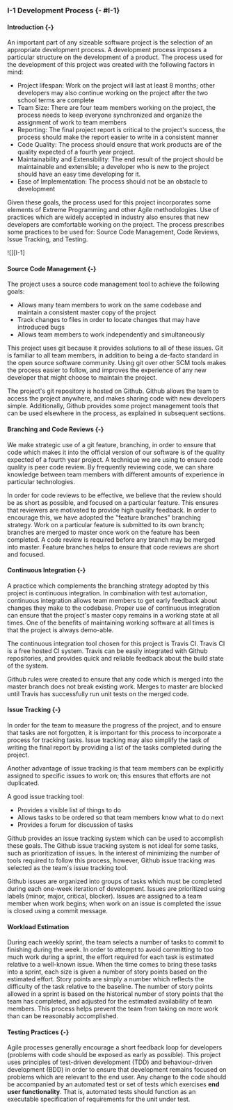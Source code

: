 ### I-1 Development Process {- #I-1}

#### Introduction {-}

An important part of any sizeable software project is the selection of an appropriate development 
process. A development process imposes a particular structure on the development of a product. The 
process used for the development of this project was created with the following factors in mind:

- Project lifespan: Work on the project will last at least 8 months; other developers may also
    continue working on the project after the two school terms are complete
- Team Size: There are four team members working on the project, the process needs to keep everyone 
    synchronized and organize the assignment of work to team members
- Reporting: The final project report is critical to the project's success, the process should make
    the report easier to write in a consistent manner
- Code Quality: The process should ensure that work products are of the quality expected of a fourth
    year project.
- Maintainability and Extensibility: The end result of the project should be maintainable and
    extensible; a developer who is new to the project should have an easy time developing for it.
- Ease of Implementation: The process should not be an obstacle to development

Given these goals, the process used for this project incorporates some elements of Extreme Programming
and other Agile methodologies. Use of practices which are widely accepted in industry also ensures 
that new developers are comfortable working on the project. The process prescribes some practices to
be used for: Source Code Management, Code Reviews, Issue Tracking, and Testing.

![][I-1]

#### Source Code Management {-}

The project uses a source code management tool to achieve the following goals:

- Allows many team members to work on the same codebase and maintain a consistent master copy of the
    project
- Track changes to files in order to locate changes that may have introduced bugs
- Allows team members to work independently and simultaneously

This project uses git because it provides solutions to all of these issues. Git is familiar to all
team members, in addition to being a de-facto standard in the open source software community.
Using git over other SCM tools makes the process easier to follow, and improves the experience of any
new developer that might choose to maintain the project.

The project's git repository is hosted on Github. Github allows the team to access the project anywhere,
and makes sharing code with new developers simple. Additionally, Github provides some project
management tools that can be used elsewhere in the process, as explained in subsequent sections.

#### Branching and Code Reviews {-}

We make strategic use of a git feature, branching, in order to ensure that code which makes it into the
official version of our software is of the quality expected of a fourth year project. A technique we
are using to ensure code quality is peer code review. By frequently reviewing code, we can share
knowledge between team members with different amounts of experience in particular technologies. 

In order for code reviews to be effective, we believe that the review should be as short as possible,
and focused on a particular feature. This ensures that reviewers are motivated to provide high quality 
feedback. In order to encourage this, we have adopted the "feature branches" branching strategy. Work
on a particular feature is submitted to its own branch; branches are merged to master once work on the 
feature has been completed. A code review is required before any branch may be merged into master. 
Feature branches helps to ensure that code reviews are short and focused.

#### Continuous Integration {-}

A practice which complements the branching strategy adopted by this project is continuous integration. 
In combination with test automation, continuous integration allows team members to get early 
feedback about changes they make to the codebase. Proper use of  continuous integration can ensure
that the project's master copy remains in a working state at all times. One of the benefits of
maintaining working software at all times is that the project is always demo-able.

The continuous integration tool chosen for this project is Travis CI. Travis CI is a free hosted CI 
system. Travis can be easily integrated with Github repositories, and provides quick and reliable
feedback about the build state of the system.

Github rules were created to ensure that any code which is merged into the master branch does not 
break existing work. Merges to master are blocked until Travis has successfully run unit tests on the
merged code.

#### Issue Tracking {-}

In order for the team to measure the progress of the project, and to ensure that tasks are not forgotten, 
it is important for this process to incorporate a process for tracking tasks. Issue tracking may also 
simplify the task of writing the final report by providing a list of the tasks completed during the
project.

Another advantage of issue tracking is that team members can be explicitly assigned to specific issues
to work on; this ensures that efforts are not duplicated. 

A good issue tracking tool:

- Provides a visible list of things to do
- Allows tasks to be ordered so that team members know what to do next
- Provides a forum for discussion of tasks

Github provides an issue tracking system which can be used to accomplish these goals. The Github 
issue tracking system is not ideal for some tasks, such as prioritization of issues. In the interest
of minimizing the number of tools required to follow this process, however, Github issue tracking was
selected as the team's issue tracking tool.

Github issues are organized into groups of tasks which must be completed during each one-week iteration
of development. Issues are prioritized using labels (minor, major, critical, blocker). Issues are
assigned to a team member when work begins; when work on an issue is completed the issue is closed
using a commit message.

#### Workload Estimation

During each weekly sprint, the team selects a number of tasks to commit to finishing during the
week. In order to attempt to avoid committing to too much work during a sprint, the effort required
for each task is estimated relative to a well-known issue. When the time comes to bring these tasks
into a sprint, each size is given a number of story points based on the estimated effort. Story
points are simply a number which reflects the difficulty of the task relative to the baseline. The
number of story points allowed in a sprint is based on the historical number of story points that
the team has completed, and adjusted for the estimated availability of team members. This process 
helps prevent the team from taking on more work than can be reasonably accomplished.

#### Testing Practices {-}

Agile processes generally encourage a short feedback loop for developers (problems with code should
be exposed as early as possible). This project uses principles of test-driven development (TDD) and
behaviour-driven development (BDD) in order to ensure that development remains focused on problems 
which are relevant to the end user. Any change to the code should be accompanied by an automated test
or set of tests which exercises **end user functionality**. That is, automated tests should function
as an executable specification of requirements for the unit under test.


